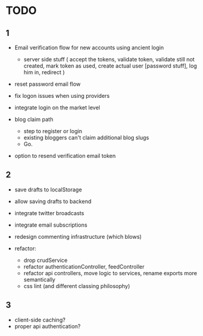 TODO
=======

1
-------

- Email verification flow for new accounts using ancient login
    - server side stuff (
        accept the tokens,
        validate token,
        validate still not created,
        mark token as used,
        create actual user [password stuff],
        log him in,
        redirect
    )


- reset password email flow
- fix logon issues when using providers


- integrate login on the market level

- blog claim path
  - step to register or login
  - existing bloggers can't claim additional blog slugs
  - Go.


- option to resend verification email token

2
-------

- save drafts to localStorage
- allow saving drafts to backend
- integrate twitter broadcasts
- integrate email subscriptions
- redesign commenting infrastructure (which blows)

- refactor:
    - drop crudService
    - refactor authenticationController, feedController
    - refactor api controllers, move logic to services, rename exports more semantically
    - css lint (and different classing philosophy)



3
-------

- client-side caching?
- proper api authentication?